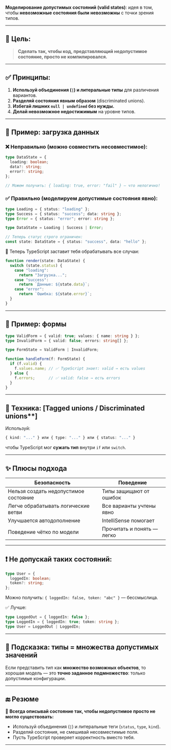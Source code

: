  **Моделирование допустимых состояний (valid states)**: идея в том, чтобы **невозможные состояния были невозможны** с точки зрения типов.

---

## 🧠 Цель:

> **Сделать так, чтобы код, представляющий недопустимое состояние, просто не компилировался.**

---

## ✅ Принципы:

1. **Используй объединения (`|`) и литеральные типы** для различения вариантов.
2. **Разделяй состояния явным образом** (discriminated unions).
3. **Избегай лишних `null | undefined` без нужды.**
4. **Делай невозможное недостижимым** на уровне типов.

---

## 🔧 Пример: загрузка данных

### ❌ Неправильно (можно совместить несовместимое):

```ts
type DataState = {
  loading: boolean;
  data?: string;
  error?: string;
};

// Можем получить: { loading: true, error: "fail" } — что нелогично!
```

### ✅ Правильно (моделируем допустимые состояния явно):

```ts
type Loading = { status: "loading" };
type Success = { status: "success"; data: string };
type Error = { status: "error"; error: string };

type DataState = Loading | Success | Error;

// Теперь статус строго ограничен:
const state: DataState = { status: "success", data: "hello" };
```

🧠 Теперь TypeScript заставит тебя обрабатывать все случаи:

```ts
function render(state: DataState) {
  switch (state.status) {
    case "loading":
      return "Загрузка...";
    case "success":
      return `Данные: ${state.data}`;
    case "error":
      return `Ошибка: ${state.error}`;
  }
}
```

---

## 🧱 Пример: формы

```ts
type ValidForm = { valid: true; values: { name: string } };
type InvalidForm = { valid: false; errors: string[] };

type FormState = ValidForm | InvalidForm;

function handleForm(f: FormState) {
  if (f.valid) {
    f.values.name; // ✅ TypeScript знает: valid → есть values
  } else {
    f.errors;      // ✅ valid: false → есть errors
  }
}
```

---

## 📌 Техника: \[**Tagged unions** / Discriminated unions\*\*]

Используй:

```ts
{ kind: "..." } или { type: "..." } или { status: "..." }
```

чтобы TypeScript мог **сужать тип** внутри `if` или `switch`.

---

## ✨ Плюсы подхода

| Безопасность                          | Поведение                  |
| ------------------------------------- | -------------------------- |
| Нельзя создать недопустимое состояние | Типы защищают от ошибок    |
| Легче обрабатывать логические ветви   | Все варианты учтены явно   |
| Улучшается автодополнение             | IntelliSense помогает      |
| Поведение чётко по модели             | Прочитать и понять — легко |

---

## ❗️ Не допускай таких состояний:

```ts
type User = {
  loggedIn: boolean;
  token?: string;
};
```

Можно получить: `{ loggedIn: false, token: "abc" }` — бессмыслица.

✅ Лучше:

```ts
type LoggedOut = { loggedIn: false };
type LoggedIn = { loggedIn: true; token: string };
type User = LoggedOut | LoggedIn;
```

---

## 🧠 Подсказка: типы = множества допустимых значений

Если представить тип как **множество возможных объектов**, то хорошая модель — это **точно заданное подмножество**: только допустимые конфигурации.

---

## 🔚 Резюме

🎯 **Всегда описывай состояние так, чтобы недопустимое просто не могло существовать:**

* Используй объединения (`|`) и литеральные теги (`status`, `type`, `kind`).
* Разделяй состояния, не смешивай несовместимые поля.
* Пусть TypeScript проверяет корректность вместо тебя.

---

